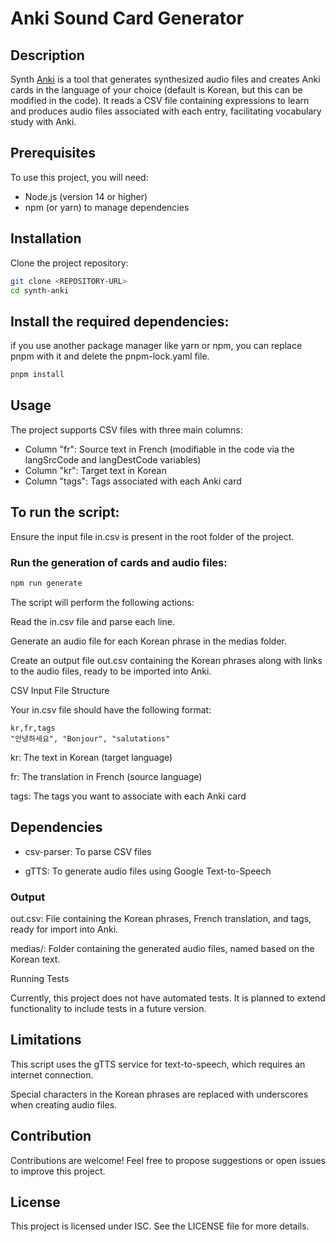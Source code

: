 # Anki Sound Card Generator

## Description

Synth [Anki](https://apps.ankiweb.net/) is a tool that generates synthesized audio files and creates Anki cards in the language of your choice (default is Korean, but this can be modified in the code). It reads a CSV file containing expressions to learn and produces audio files associated with each entry, facilitating vocabulary study with Anki.

## Prerequisites

To use this project, you will need:

- Node.js (version 14 or higher)
- npm (or yarn) to manage dependencies

## Installation

Clone the project repository:

```bash
git clone <REPOSITORY-URL>
cd synth-anki
```

## Install the required dependencies:

if you use another package manager like yarn or npm, you can replace pnpm with it and delete the pnpm-lock.yaml file.

```bash
pnpm install
```

## Usage

The project supports CSV files with three main columns:

- Column "fr": Source text in French (modifiable in the code via the langSrcCode and langDestCode variables)
- Column "kr": Target text in Korean
- Column "tags": Tags associated with each Anki card

## To run the script:

Ensure the input file in.csv is present in the root folder of the project.

### Run the generation of cards and audio files:

```bash
npm run generate
```

The script will perform the following actions:

Read the in.csv file and parse each line.

Generate an audio file for each Korean phrase in the medias folder.

Create an output file out.csv containing the Korean phrases along with links to the audio files, ready to be imported into Anki.

CSV Input File Structure

Your in.csv file should have the following format:

```csv
kr,fr,tags
"안녕하세요", "Bonjour", "salutations"
```

kr: The text in Korean (target language)

fr: The translation in French (source language)

tags: The tags you want to associate with each Anki card

## Dependencies

- csv-parser: To parse CSV files

- gTTS: To generate audio files using Google Text-to-Speech

### Output

out.csv: File containing the Korean phrases, French translation, and tags, ready for import into Anki.

medias/: Folder containing the generated audio files, named based on the Korean text.

Running Tests

Currently, this project does not have automated tests. It is planned to extend functionality to include tests in a future version.

## Limitations

This script uses the gTTS service for text-to-speech, which requires an internet connection.

Special characters in the Korean phrases are replaced with underscores when creating audio files.

## Contribution

Contributions are welcome! Feel free to propose suggestions or open issues to improve this project.

## License

This project is licensed under ISC. See the LICENSE file for more details.
